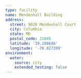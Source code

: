 ```yaml
---
type: facility
name: Mendenhall Building
address:
  street: 9020 Mendenhall Court
  city: Columbia
  state: MD
  postal_code: 21045
  latitude: '39.186646'
  longitude: '-76.827399'
environment:
  water:
    source: city
    extended_testing: false
---
```

